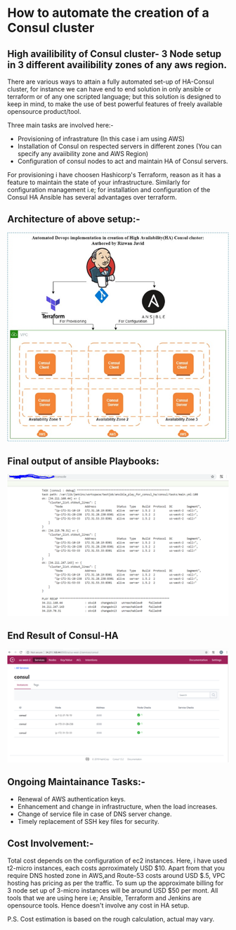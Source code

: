 # How to automate the creation of a Consul cluster
## High availibility of Consul cluster- 3 Node setup in 3 different availibility zones of any aws region. 

 There are various ways to attain a fully automated set-up of HA-Consul cluster, for instance we can have end to end solution in only  ansible or terraform or of any one scripted language; but this solution is designed to keep in mind, to make the use of best powerful features of  freely available opensource product/tool.
 
 Three main tasks are involved here:-
   -  Provisioning of infrastrature (In this case i am using AWS)
   -  Installation of Consul on respected servers in different zones (You can specify any avaiibility zone and AWS Region)
   -  Configuration of consul nodes to act and maintain HA of Consul servers.
   
For provisioning i have choosen Hashicorp's Terraform, reason as it has a feature to maintain the state of your infrastructure. Similarly for configuration management i.e; for installation and configuration  of the Consul HA Ansible has several advantages over terraform.

 ## Architecture of above setup:-
 ![Image](https://github.com/DevopsRizwan/consul-cluster/blob/master/consul.jpg)

## Final output of ansible Playbooks:
![Image](https://github.com/DevopsRizwan/consul-cluster/blob/master/ansible-output.PNG)

## End Result of Consul-HA
![Image](https://github.com/DevopsRizwan/consul-cluster/blob/master/consul-ha.PNG)


## Ongoing Maintainance Tasks:-

- Renewal of AWS authentication keys.
- Enhancement  and change in infrastructure, when the load increases.
- Change of service file in case of DNS server change.
- Timely replacement of SSH key files for security.

## Cost Involvement:-

Total cost depends on the configuration of ec2 instances. Here, i have used t2-micro instances, each costs aprroximately USD $10. Apart from that you require DNS hosted zone in AWS,and Route-53 costs around USD $.5, VPC hosting has pricing as per the traffic. To sum up the approximate billing for 3 node set up of 3-micro instances will be around USD $50 per mont. 
All tools that we are using here i.e; Ansible, Terraform and Jenkins are opensource tools. Hence doesn't involve any cost in HA setup.

P.S. Cost estimation is based on the rough calculation, actual may vary.
